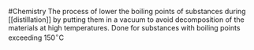 #Chemistry 
The process of lower the boiling points of substances during [[distillation]] by putting them in a vacuum to avoid decomposition of the materials at high temperatures. Done for substances with boiling points exceeding $\displaystyle \mathrm{150^\circ C}$